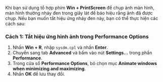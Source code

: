 Khi bạn sử dụng tổ hợp phím **Win + PrintScreen** để chụp ảnh màn hình, màn hình thường nháy đen trong giây lát để báo hiệu rằng ảnh đã được chụp. Nếu bạn muốn tắt hiệu ứng nháy đen này, bạn có thể thực hiện các cách sau:  

### **Cách 1: Tắt hiệu ứng hình ảnh trong Performance Options**  
1. Nhấn **Win + R**, nhập `sysdm.cpl` và nhấn **Enter**.  
2. Chuyển sang tab **Advanced** và bấm vào nút **Settings…** trong phần **Performance**.  
3. Trong cửa sổ **Performance Options**, bỏ chọn mục **Animate windows when minimizing and maximizing**.  
4. Nhấn **OK** để lưu thay đổi.  

